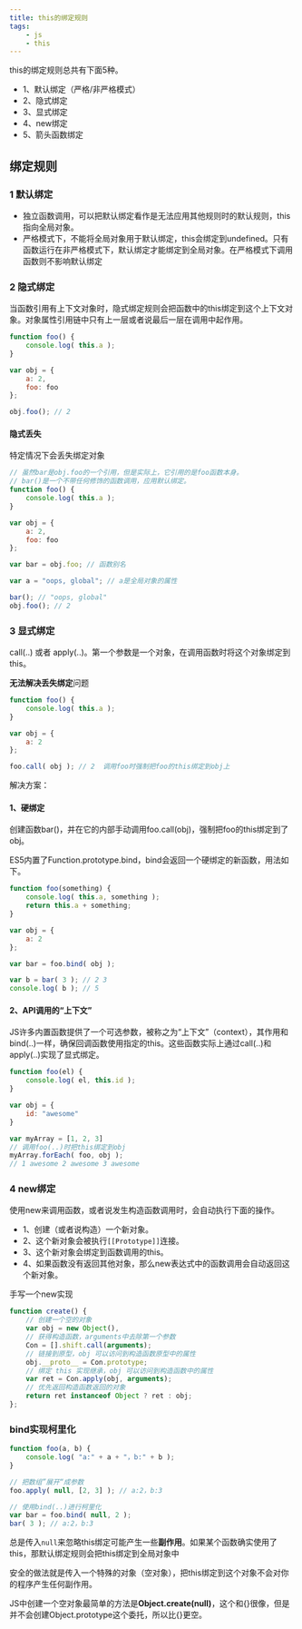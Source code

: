 ```yaml
---
title: this的绑定规则
tags:
    - js
    - this
---
```


this的绑定规则总共有下面5种。

- 1、默认绑定（严格/非严格模式）
- 2、隐式绑定
- 3、显式绑定
- 4、new绑定
- 5、箭头函数绑定

## 绑定规则

### 1 默认绑定

- 独立函数调用，可以把默认绑定看作是无法应用其他规则时的默认规则，this指向全局对象。
- 严格模式下，不能将全局对象用于默认绑定，this会绑定到undefined。只有函数运行在非严格模式下，默认绑定才能绑定到全局对象。在严格模式下调用函数则不影响默认绑定

### 2 隐式绑定

当函数引用有上下文对象时，隐式绑定规则会把函数中的this绑定到这个上下文对象。对象属性引用链中只有上一层或者说最后一层在调用中起作用。

```js
function foo() {
    console.log( this.a );
}

var obj = {
    a: 2,
    foo: foo
};

obj.foo(); // 2
```

#### 隐式丢失

特定情况下会丢失绑定对象

```js
// 虽然bar是obj.foo的一个引用，但是实际上，它引用的是foo函数本身。
// bar()是一个不带任何修饰的函数调用，应用默认绑定。
function foo() {
    console.log( this.a );
}

var obj = {
    a: 2,
    foo: foo
};

var bar = obj.foo; // 函数别名

var a = "oops, global"; // a是全局对象的属性

bar(); // "oops, global"
obj.foo(); // 2
```

### 3 显式绑定

call(..) 或者 apply(..)。第一个参数是一个对象，在调用函数时将这个对象绑定到this。

**无法解决丢失绑定**问题

```js
function foo() {
    console.log( this.a );
}

var obj = {
    a: 2
};

foo.call( obj ); // 2  调用foo时强制把foo的this绑定到obj上
```

解决方案：

#### 1、硬绑定

创建函数bar()，并在它的内部手动调用foo.call(obj)，强制把foo的this绑定到了obj。

ES5内置了Function.prototype.bind，bind会返回一个硬绑定的新函数，用法如下。

```js
function foo(something) {
    console.log( this.a, something );
    return this.a + something;
}

var obj = {
    a: 2
};

var bar = foo.bind( obj );

var b = bar( 3 ); // 2 3
console.log( b ); // 5
```

#### 2、API调用的“上下文”

JS许多内置函数提供了一个可选参数，被称之为“上下文”（context），其作用和bind(..)一样，确保回调函数使用指定的this。这些函数实际上通过call(..)和apply(..)实现了显式绑定。

```js
function foo(el) {
	console.log( el, this.id );
}

var obj = {
    id: "awesome"
}

var myArray = [1, 2, 3]
// 调用foo(..)时把this绑定到obj
myArray.forEach( foo, obj );
// 1 awesome 2 awesome 3 awesome
```

### 4 new绑定

使用new来调用函数，或者说发生构造函数调用时，会自动执行下面的操作。

- 1、创建（或者说构造）一个新对象。
- 2、这个新对象会被执行`[[Prototype]]`连接。
- 3、这个新对象会绑定到函数调用的this。
- 4、如果函数没有返回其他对象，那么new表达式中的函数调用会自动返回这个新对象。

手写一个new实现

```js
function create() {
    // 创建一个空的对象
    var obj = new Object(),
    // 获得构造函数，arguments中去除第一个参数
    Con = [].shift.call(arguments);
    // 链接到原型，obj 可以访问到构造函数原型中的属性
    obj.__proto__ = Con.prototype;
    // 绑定 this 实现继承，obj 可以访问到构造函数中的属性
    var ret = Con.apply(obj, arguments);
    // 优先返回构造函数返回的对象
    return ret instanceof Object ? ret : obj;
};
```

### bind实现柯里化

```js
function foo(a, b) {
    console.log( "a:" + a + "，b:" + b );
}

// 把数组”展开“成参数
foo.apply( null, [2, 3] ); // a:2，b:3

// 使用bind(..)进行柯里化
var bar = foo.bind( null, 2 );
bar( 3 ); // a:2，b:3
```

总是传入`null`来忽略this绑定可能产生一些**副作用**。如果某个函数确实使用了this，那默认绑定规则会把this绑定到全局对象中

安全的做法就是传入一个特殊的对象（空对象），把this绑定到这个对象不会对你的程序产生任何副作用。

JS中创建一个空对象最简单的方法是**Object.create(null)**，这个和{}很像，但是并不会创建Object.prototype这个委托，所以比{}更空。
